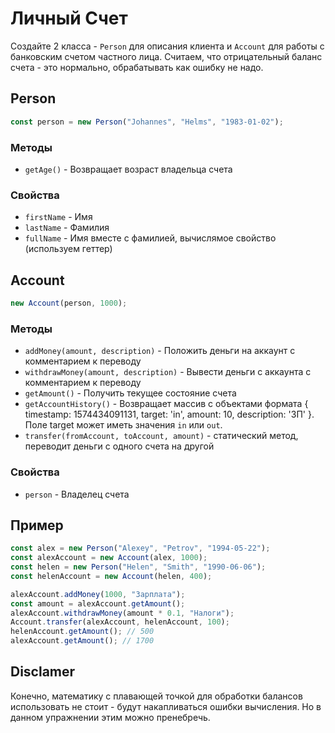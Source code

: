 # Личный Счет

Создайте 2 класса - `Person` для описания клиента и `Account` для работы с банковским счетом частного лица.
Считаем, что отрицательный баланс счета - это нормально, обрабатывать как ошибку не надо.

## Person

```javascript
const person = new Person("Johannes", "Helms", "1983-01-02");
```

### Методы

- `getAge()` - Возвращает возраст владельца счета

### Свойства

- `firstName` - Имя
- `lastName` - Фамилия
- `fullName` - Имя вместе с фамилией, вычислямое свойство (используем геттер)

## Account

```javascript
new Account(person, 1000);
```

### Методы

- `addMoney(amount, description)` - Положить деньги на аккаунт с комментарием к переводу
- `withdrawMoney(amount, description)` - Вывести деньги с аккаунта с комментарием к переводу
- `getAmount()` - Получить текущее состояние счета
- `getAccountHistory()` - Возвращает массив с объектами формата { timestamp: 1574434091131, target: 'in', amount: 10, description: 'ЗП' }. Поле target может иметь значения `in` или `out`.
- `transfer(fromAccount, toAccount, amount)` - статический метод, переводит деньги с одного счета на другой

### Свойства

- `person` - Владелец счета

## Пример

```javascript
const alex = new Person("Alexey", "Petrov", "1994-05-22");
const alexAccount = new Account(alex, 1000);
const helen = new Person("Helen", "Smith", "1990-06-06");
const helenAccount = new Account(helen, 400);

alexAccount.addMoney(1000, "Зарплата");
const amount = alexAccount.getAmount();
alexAccount.withdrawMoney(amount * 0.1, "Налоги");
Account.transfer(alexAccount, helenAccount, 100);
helenAccount.getAmount(); // 500
alexAccount.getAmount(); // 1700
```

## Disclamer

Конечно, математику с плавающей точкой для обработки балансов использовать не стоит - будут накапливаться ошибки вычисления. Но в данном упражнении этим можно пренебречь.
